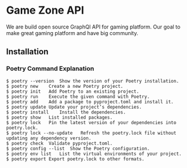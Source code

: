 # Game Zone API
We are build open source GraphQl API for gaming platform.
Our goal to make great gaming platform and have big community.

## Installation




### Poetry Command	Explanation
```
$ poetry --version	Show the version of your Poetry installation.
$ poetry new	Create a new Poetry project.
$ poetry init	Add Poetry to an existing project.
$ poetry run	Execute the given command with Poetry.
$ poetry add	Add a package to pyproject.toml and install it.
$ poetry update	Update your project’s dependencies.
$ poetry install	Install the dependencies.
$ poetry show	List installed packages.
$ poetry lock	Pin the latest version of your dependencies into poetry.lock.
$ poetry lock --no-update	Refresh the poetry.lock file without updating any dependency version.
$ poetry check	Validate pyproject.toml.
$ poetry config --list	Show the Poetry configuration.
$ poetry env list	List the virtual environments of your project.
$ poetry export	Export poetry.lock to other formats.
```